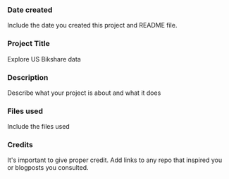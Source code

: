### Date created
Include the date you created this project and README file.

### Project Title
Explore US Bikshare data

### Description
Describe what your project is about and what it does

### Files used
Include the files used

### Credits
It's important to give proper credit. Add links to any repo that inspired you or blogposts you consulted.
